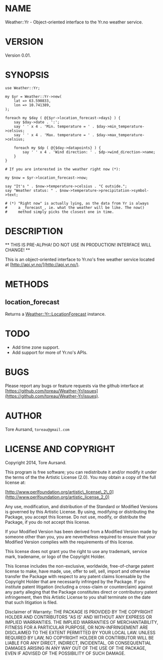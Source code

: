 # NAME

Weather::Yr - Object-oriented interface to the Yr.no weather service.

# VERSION

Version 0.01.

# SYNOPSIS

    use Weather::Yr;

    my $yr = Weather::Yr->new(
        lat => 63.590833,
        lon => 10.741389,
    );

    foreach my $day ( @{$yr->location_forecast->days} ) {
        say $day->date . ':';
        say ' ' x 4 . 'Min. temperature = ' . $day->min_temperature->celsius;
        say ' ' x 4 . 'Max. temperature = ' . $day->max_temperature->celsius;

        foreach my $dp ( @{$day->datapoints} ) {
            say ' ' x 4 . 'Wind direction: ' . $dp->wind_direction->name;
        }
    }

    # If you are interested in the weather right now (*):

    my $now = $yr->location_forecast->now;

    say "It's " . $now->temperature->celsius . "C outside.";
    say "Weather status: " . $now->temperature->precipitation->symbol->text;

    # (*) "Right now" is actually lying, as the data from Yr is always
    #     a _forecast_, ie. what the weather will be like. The now()
    #     method simply picks the closest one in time.

# DESCRIPTION

\*\* THIS IS PRE-ALPHA! DO NOT USE IN PRODUCTION! INTERFACE WILL CHANGE! \*\*

This is an object-oriented interface to Yr.no's free weather service located at
[http://api.yr.no/](http://api.yr.no/).

# METHODS

## location\_forecast

Returns a [Weather::Yr::LocationForecast](https://metacpan.org/pod/Weather::Yr::LocationForecast) instance.

# TODO

- Add time zone support.
- Add support for more of Yr.no's APIs.

# BUGS

Please report any bugs or feature requests via the github interface at
[https://github.com/toreau/Weather-Yr/issues](https://github.com/toreau/Weather-Yr/issues).

# AUTHOR

Tore Aursand, `toreau@gmail.com`

# LICENSE AND COPYRIGHT

Copyright 2014, Tore Aursand.

This program is free software; you can redistribute it and/or modify it
under the terms of the the Artistic License (2.0). You may obtain a
copy of the full license at:

[http://www.perlfoundation.org/artistic\_license\_2\_0](http://www.perlfoundation.org/artistic_license_2_0)

Any use, modification, and distribution of the Standard or Modified
Versions is governed by this Artistic License. By using, modifying or
distributing the Package, you accept this license. Do not use, modify,
or distribute the Package, if you do not accept this license.

If your Modified Version has been derived from a Modified Version made
by someone other than you, you are nevertheless required to ensure that
your Modified Version complies with the requirements of this license.

This license does not grant you the right to use any trademark, service
mark, tradename, or logo of the Copyright Holder.

This license includes the non-exclusive, worldwide, free-of-charge
patent license to make, have made, use, offer to sell, sell, import and
otherwise transfer the Package with respect to any patent claims
licensable by the Copyright Holder that are necessarily infringed by the
Package. If you institute patent litigation (including a cross-claim or
counterclaim) against any party alleging that the Package constitutes
direct or contributory patent infringement, then this Artistic License
to you shall terminate on the date that such litigation is filed.

Disclaimer of Warranty: THE PACKAGE IS PROVIDED BY THE COPYRIGHT HOLDER
AND CONTRIBUTORS "AS IS' AND WITHOUT ANY EXPRESS OR IMPLIED WARRANTIES.
THE IMPLIED WARRANTIES OF MERCHANTABILITY, FITNESS FOR A PARTICULAR
PURPOSE, OR NON-INFRINGEMENT ARE DISCLAIMED TO THE EXTENT PERMITTED BY
YOUR LOCAL LAW. UNLESS REQUIRED BY LAW, NO COPYRIGHT HOLDER OR
CONTRIBUTOR WILL BE LIABLE FOR ANY DIRECT, INDIRECT, INCIDENTAL, OR
CONSEQUENTIAL DAMAGES ARISING IN ANY WAY OUT OF THE USE OF THE PACKAGE,
EVEN IF ADVISED OF THE POSSIBILITY OF SUCH DAMAGE.
